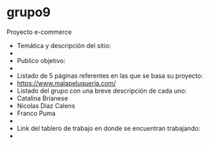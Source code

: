# grupo9
Proyecto e-commerce
- Temática y descripción del sitio:
- 
- Publico objetivo:
- 
- Listado de 5 páginas referentes en las que se basa su proyecto:
- https://www.malapeluqueria.com/
- Listado del grupo con una breve descripción de cada uno:
- Catalina Brianese
- Nicolas Diaz Calens
- Franco Puma
- 
- Link del tablero de trabajo en donde se encuentran trabajando:
- 
